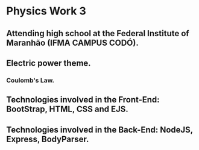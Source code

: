 # Physics Work 3 
## Attending high school at the Federal Institute of Maranhão (IFMA CAMPUS CODÓ).
## Electric power theme.
### Coulomb's Law.
## Technologies involved in the Front-End: BootStrap, HTML, CSS and EJS.
## Technologies involved in the Back-End: NodeJS, Express, BodyParser.
